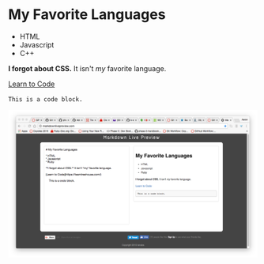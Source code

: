 # My Favorite Languages

* HTML
* Javascript
* C++

**I forgot about CSS.** It isn't *my* favorite language.

[Learn to Code](https://teamtreehouse.com/)

    This is a code block.

![teamwork](teamwork.png)